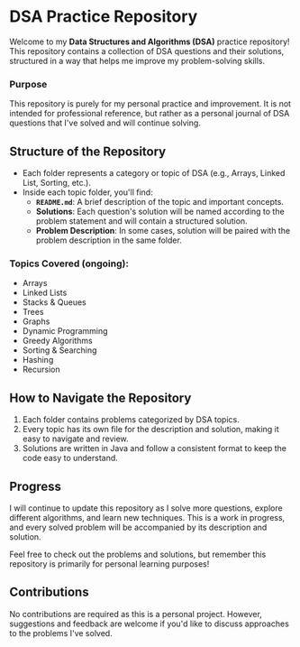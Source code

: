 # DSA Practice Repository

Welcome to my **Data Structures and Algorithms (DSA)** practice repository! This repository contains a collection of DSA questions and their solutions, structured in a way that helps me improve my problem-solving skills.

### Purpose
This repository is purely for my personal practice and improvement. It is not intended for professional reference, but rather as a personal journal of DSA questions that I've solved and will continue solving.

## Structure of the Repository

- Each folder represents a category or topic of DSA (e.g., Arrays, Linked List, Sorting, etc.).
- Inside each topic folder, you'll find:
  - **`README.md`**: A brief description of the topic and important concepts.
  - **Solutions**: Each question's solution will be named according to the problem statement and will contain a structured solution.
  - **Problem Description**: In some cases, solution will be paired with the problem description in the same folder.

### Topics Covered (ongoing):
- Arrays
- Linked Lists
- Stacks & Queues
- Trees
- Graphs
- Dynamic Programming
- Greedy Algorithms
- Sorting & Searching
- Hashing
- Recursion

## How to Navigate the Repository
1. Each folder contains problems categorized by DSA topics.
2. Every topic has its own file for the description and solution, making it easy to navigate and review.
3. Solutions are written in Java and follow a consistent format to keep the code easy to understand.

## Progress

I will continue to update this repository as I solve more questions, explore different algorithms, and learn new techniques. This is a work in progress, and every solved problem will be accompanied by its description and solution.

Feel free to check out the problems and solutions, but remember this repository is primarily for personal learning purposes!

## Contributions

No contributions are required as this is a personal project. However, suggestions and feedback are welcome if you'd like to discuss approaches to the problems I've solved.

